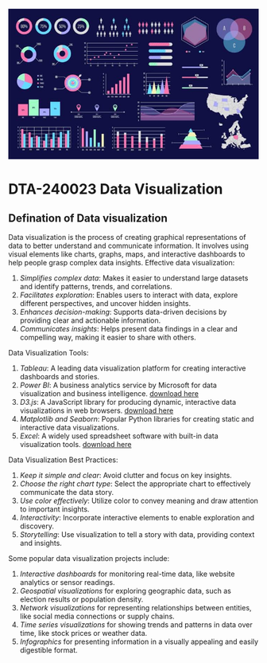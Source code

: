 ![](dataset.JPG)




 # DTA-240023 Data Visualization



##  **Defination of Data visualization**

Data visualization is the process of creating graphical representations of data to better understand and communicate information. It involves using visual elements like charts, graphs, maps, and interactive dashboards to help people grasp complex data insights. Effective data visualization:

1. _Simplifies complex data_: Makes it easier to understand large datasets and identify patterns, trends, and correlations.
2. _Facilitates exploration_: Enables users to interact with data, explore different perspectives, and uncover hidden insights.
3. _Enhances decision-making_: Supports data-driven decisions by providing clear and actionable information.
4. _Communicates insights_: Helps present data findings in a clear and compelling way, making it easier to share with others.

Data Visualization Tools:

1. *_Tableau_*: A leading data visualization platform for creating interactive dashboards and stories.
2. *_Power BI_*: A business analytics service by Microsoft for data visualization and business intelligence. [download here](https://www.powerbi.com)
3. *_D3.js_*: A JavaScript library for producing dynamic, interactive data visualizations in web browsers. [download here](https://www.D3.Js.com)
4. *_Matplotlib_ and _Seaborn_*: Popular Python libraries for creating static and interactive data visualizations.
5. *_Excel_*: A widely used spreadsheet software with built-in data visualization tools. [download here](https://www.excel.com)

Data Visualization Best Practices:

1. _Keep it simple and clear_: Avoid clutter and focus on key insights.
2. _Choose the right chart type_: Select the appropriate chart to effectively communicate the data story.
3. _Use color effectively_: Utilize color to convey meaning and draw attention to important insights.
4. _Interactivity_: Incorporate interactive elements to enable exploration and discovery.
5. _Storytelling_: Use visualization to tell a story with data, providing context and insights.

Some popular data visualization projects include:

1. _Interactive dashboards_ for monitoring real-time data, like website analytics or sensor readings.
2. _Geospatial visualizations_ for exploring geographic data, such as election results or population density.
3. _Network visualizations_ for representing relationships between entities, like social media connections or supply chains.
4. _Time series visualizations_ for showing trends and patterns in data over time, like stock prices or weather data.
5. _Infographics_ for presenting information in a visually appealing and easily digestible format.






